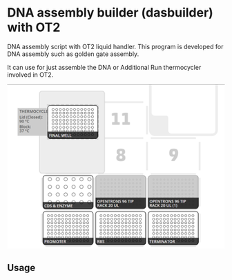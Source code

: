 # DNA assembly builder (dasbuilder) with OT2

DNA assembly script with OT2 liquid handler.
This program is developed for DNA assembly such as golden gate assembly.

It can use for just assemble the DNA or Additional Run thermocycler involved in OT2.

![Deck_position](/OT2_assembler-deck.png)

## Usage

